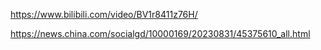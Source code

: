 https://www.bilibili.com/video/BV1r8411z76H/

https://news.china.com/socialgd/10000169/20230831/45375610_all.html